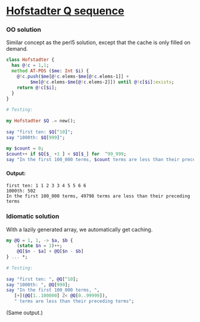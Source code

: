 [1]: https://rosettacode.org/wiki/Hofstadter_Q_sequence

# [Hofstadter Q sequence][1]

### OO solution



Similar concept as the perl5 solution, except that the cache is only filled on demand.

```raku
class Hofstadter {
  has @!c = 1,1;
  method AT-POS ($me: Int $i) {
    @!c.push($me[@!c.elems-$me[@!c.elems-1]] +
	     $me[@!c.elems-$me[@!c.elems-2]]) until @!c[$i]:exists;
    return @!c[$i];
  }
}
 
# Testing:
 
my Hofstadter $Q .= new();
 
say "first ten: $Q[^10]";
say "1000th: $Q[999]";
 
my $count = 0;
$count++ if $Q[$_ +1 ] < $Q[$_] for  ^99_999;
say "In the first 100_000 terms, $count terms are less than their preceding terms";
```

#### Output:
```
first ten: 1 1 2 3 3 4 5 5 6 6
1000th: 502
In the first 100_000 terms, 49798 terms are less than their preceding terms
```


### Idiomatic solution



With a lazily generated array, we automatically get caching.

```raku
my @Q = 1, 1, -> $a, $b {
    (state $n = 1)++;
    @Q[$n - $a] + @Q[$n - $b]
} ... *;
 
# Testing:
 
say "first ten: ", @Q[^10];
say "1000th: ", @Q[999];
say "In the first 100_000 terms, ",
   [+](@Q[1..100000] Z< @Q[0..99999]),
   " terms are less than their preceding terms";
```


(Same output.)